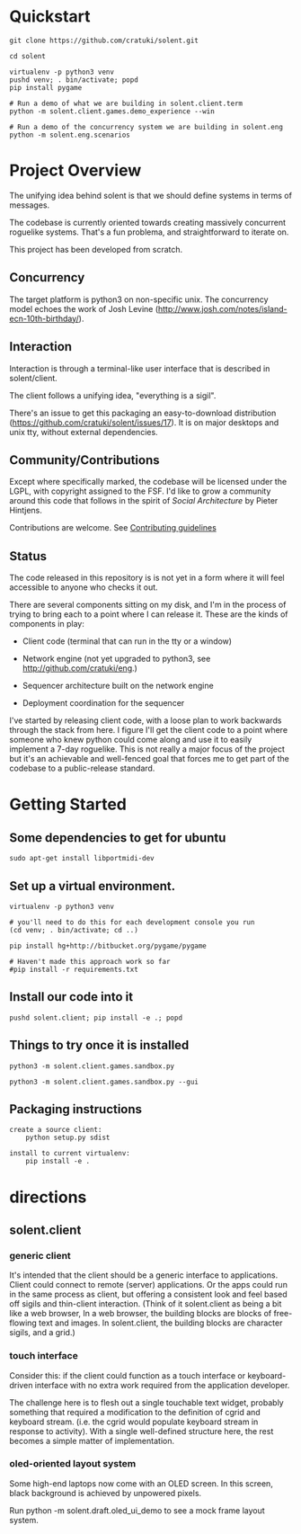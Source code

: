 # Quickstart

```
git clone https://github.com/cratuki/solent.git

cd solent

virtualenv -p python3 venv
pushd venv; . bin/activate; popd
pip install pygame

# Run a demo of what we are building in solent.client.term
python -m solent.client.games.demo_experience --win

# Run a demo of the concurrency system we are building in solent.eng
python -m solent.eng.scenarios
```

# Project Overview

The unifying idea behind solent is that we should define systems in terms of
messages.

The codebase is currently oriented towards creating massively concurrent
roguelike systems. That's a fun problema, and straightforward to iterate on.

This project has been developed from scratch.

## Concurrency

The target platform is python3
on non-specific unix. The concurrency model echoes the work of Josh Levine
(http://www.josh.com/notes/island-ecn-10th-birthday/).

## Interaction

Interaction is through a terminal-like user interface that is described in
solent/client.

The client follows a unifying idea, "everything is a sigil".

There's an issue to get this packaging an easy-to-download distribution
(https://github.com/cratuki/solent/issues/17). It is on major desktops and
unix tty, without external dependencies.

## Community/Contributions

Except where specifically marked, the codebase will be licensed under the
LGPL, with copyright assigned to the FSF. I'd like to grow a community around
this code that follows in the spirit of _Social Architecture_ by Pieter
Hintjens.

Contributions are welcome. See [Contributing guidelines](CONTRIBUTING.md)

## Status

The code released in this repository is is not yet in a form where it will
feel accessible to anyone who checks it out.

There are several components sitting on my disk, and I'm in the process of
trying to bring each to a point where I can release it. These are the kinds of
components in play:

* Client code (terminal that can run in the tty or a window)

* Network engine (not yet upgraded to python3, see http://github.com/cratuki/eng.)

* Sequencer architecture built on the network engine

* Deployment coordination for the sequencer

I've started by releasing client code, with a loose plan to work backwards
through the stack from here. I figure I'll get the client code to a point
where someone who knew python could come along and use it to easily implement
a 7-day roguelike. This is not really a major focus of the project but it's an
achievable and well-fenced goal that forces me to get part of the codebase to
a public-release standard.

# Getting Started

## Some dependencies to get for ubuntu

````
sudo apt-get install libportmidi-dev
````


## Set up a virtual environment.

````
virtualenv -p python3 venv

# you'll need to do this for each development console you run
(cd venv; . bin/activate; cd ..)

pip install hg+http://bitbucket.org/pygame/pygame

# Haven't made this approach work so far
#pip install -r requirements.txt
````


## Install our code into it

````
pushd solent.client; pip install -e .; popd
````


## Things to try once it is installed

````
python3 -m solent.client.games.sandbox.py

python3 -m solent.client.games.sandbox.py --gui
````


## Packaging instructions

````
create a source client:
    python setup.py sdist

install to current virtualenv:
    pip install -e .
````

# directions

## solent.client

### generic client

It's intended that the client should be a generic interface to applications.
Client could connect to remote (server) applications. Or the apps could run in
the same process as client, but offering a consistent look and feel based off
sigils and thin-client interaction. (Think of it solent.client as being a bit
like a web browser, In a web browser, the building blocks are blocks of
free-flowing text and images. In solent.client, the building blocks are
character sigils, and a grid.)

### touch interface

Consider this: if the client could function as a touch interface or
keyboard-driven interface with no extra work required from the application
developer.

The challenge here is to flesh out a single touchable text widget, probably
something that required a modification to the definition of cgrid and keyboard
stream. (i.e. the cgrid would populate keyboard stream in response to
activity). With a single well-defined structure here, the rest becomes a
simple matter of implementation.

### oled-oriented layout system

Some high-end laptops now come with an OLED screen. In this screen, black
background is achieved by unpowered pixels.

Run python -m solent.draft.oled_ui_demo to see a mock frame layout system.


